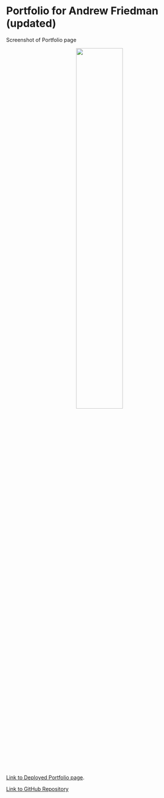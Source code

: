 # Portfolio for Andrew Friedman (updated)




Screenshot of Portfolio page
<p align="center">
    <img src="assets/images/Portfolio_Screenshot_1.png" width="50%" height="50%" stylealt="portfolio screenshot"/> 
</p>

[Link to Deployed Portfolio page](https://andrewfriedman20.github.io/Homework_08_ALF/).


[Link to GitHub Repository](https://github.com/andrewfriedman20/Homework_08_ALF)
